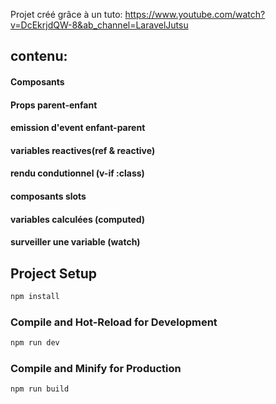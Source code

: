 Projet créé grâce à un tuto: https://www.youtube.com/watch?v=DcEkrjdQW-8&ab_channel=LaravelJutsu

## contenu:
#### Composants
#### Props parent-enfant
#### emission d'event enfant-parent
#### variables reactives(ref & reactive)
#### rendu condutionnel (v-if :class)
#### composants slots
#### variables calculées (computed)
#### surveiller une variable (watch)

## Project Setup

```sh
npm install
```

### Compile and Hot-Reload for Development

```sh
npm run dev
```

### Compile and Minify for Production

```sh
npm run build
```
